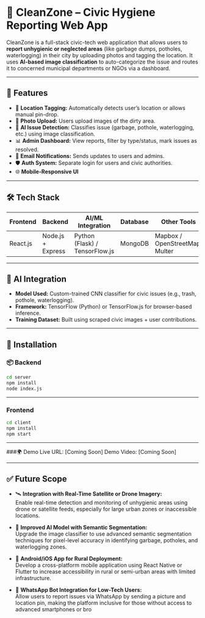 # 🧹 CleanZone – Civic Hygiene Reporting Web App

CleanZone is a full-stack civic-tech web application that allows users to **report unhygienic or neglected areas** (like garbage dumps, potholes, waterlogging) in their city by uploading photos and tagging the location. It uses **AI-based image classification** to auto-categorize the issue and routes it to concerned municipal departments or NGOs via a dashboard.

---

## 🚀 Features

- 📍 **Location Tagging:** Automatically detects user’s location or allows manual pin-drop.
- 📸 **Photo Upload:** Users upload images of the dirty area.
- 🧠 **AI Issue Detection:** Classifies issue (garbage, pothole, waterlogging, etc.) using image classification.
- 📊 **Admin Dashboard:** View reports, filter by type/status, mark issues as resolved.
- 🔔 **Email Notifications:** Sends updates to users and admins.
- 🛡️ **Auth System:** Separate login for users and civic authorities.
- 🌐 **Mobile-Responsive UI**

---

## 🛠️ Tech Stack

| Frontend       | Backend         | AI/ML Integration       | Database       | Other Tools         |
|----------------|------------------|--------------------------|----------------|----------------------|
| React.js       | Node.js + Express| Python (Flask) / TensorFlow.js | MongoDB        | Mapbox / OpenStreetMap, Multer |

---

## 🧠 AI Integration

- **Model Used:** Custom-trained CNN classifier for civic issues (e.g., trash, pothole, waterlogging).
- **Framework:** TensorFlow (Python) or TensorFlow.js for browser-based inference.
- **Training Dataset:** Built using scraped civic images + user contributions.

---

## 🧪 Installation

### 📦 Backend
```bash
cd server
npm install
node index.js
```
---

### Frontend
```bash
cd client
npm install
npm start
```
---

###🌍 Demo
Live URL: [Coming Soon]
Demo Video: [Coming Soon]

---

## ✅ Future Scope

- 🛰️ **Integration with Real-Time Satellite or Drone Imagery:**  
  Enable real-time detection and monitoring of unhygienic areas using drone or satellite feeds, especially for large urban zones or inaccessible locations.

- 🤖 **Improved AI Model with Semantic Segmentation:**  
  Upgrade the image classifier to use advanced semantic segmentation techniques for pixel-level accuracy in identifying garbage, potholes, and waterlogging zones.

- 📱 **Android/iOS App for Rural Deployment:**  
  Develop a cross-platform mobile application using React Native or Flutter to increase accessibility in rural or semi-urban areas with limited infrastructure.

- 💬 **WhatsApp Bot Integration for Low-Tech Users:**  
  Allow users to report issues via WhatsApp by sending a picture and location pin, making the platform inclusive for those without access to advanced smartphones or bro







